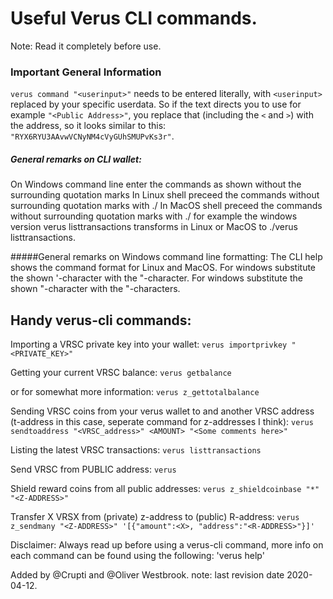 # Useful Verus CLI commands.
Note: Read it completely before use.

### Important General Information

`verus command "<userinput>"` needs to be entered literally, with `<userinput>` replaced by your specific userdata. So if the text directs you to use for example `"<Public Address>"`, you replace that (including the `<` and `>`) with the address,
so it looks similar to this: `"RYX6RYU3AAvwVCNyNM4cVyGUhSMUPvKs3r"`.

##### General remarks on CLI wallet:
On Windows command line enter the commands as shown without the surrounding quotation marks
In Linux shell preceed the commands without surrounding quotation marks with ./
In MacOS shell preceed the commands without surrounding quotation marks with ./
for example the windows version verus listtransactions transforms in Linux or MacOS to ./verus listtransactions.

#####General remarks on Windows command line formatting:
The CLI help shows the command format for Linux and MacOS.
For windows substitute the shown '-character with the "-character.
For windows substitute the shown "-character with the \"-characters.

## Handy verus-cli commands:
Importing a VRSC private key into your wallet:
`verus importprivkey "<PRIVATE_KEY>"`

Getting your current VRSC balance:
`verus getbalance`

or for somewhat more information:
`verus z_gettotalbalance`

Sending VRSC coins from your verus wallet to and another VRSC address (t-address in this case, seperate command for z-addresses I think):
`verus sendtoaddress "<VRSC_address>" <AMOUNT> "<Some comments here>"`

Listing the latest VRSC transactions:
`verus listtransactions`

Send VRSC from PUBLIC address:
`verus`

Shield reward coins from all public addresses:
`verus z_shieldcoinbase "*" "<Z-ADDRESS>"`

Transfer X VRSX from (private) z-address to (public) R-address:
`verus z_sendmany "<Z-ADDRESS>" '[{"amount":<X>, "address":"<R-ADDRESS>"}]'`

Disclaimer: Always read up before using a verus-cli command, more info on each command can be found using the following:
    'verus help'

Added by @Crupti and @Oliver Westbrook.
note: last revision date 2020-04-12.
